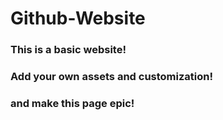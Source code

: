 # Github-Website

### This is a basic website!

### Add your own assets and customization!

### and make this page epic!
